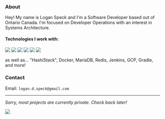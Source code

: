 ### About

Hey! My name is Logan Speck and I'm a Software Developer based out of Ontario Canada. I'm focused on Developer Operations with an interest in Systems Architecture.

#### Technologies I work with:
[![](https://img.shields.io/badge/java-339999?style=for-the-badge&logo=java&logoColor=white)](https://adoptopenjdk.net)
[![](https://img.shields.io/badge/bash-400f13?style=for-the-badge&logo=gnu-bash&logoColor=white)](https://www.gnu.org/software/bash/)
[![](https://img.shields.io/badge/groovy-4298b8?style=for-the-badge&logo=apache-groovy&logoColor=white)](https://groovy-lang.org/)
[![](https://img.shields.io/badge/python-2b5b84?style=for-the-badge&logo=python&logoColor=white)](https://python.org/)
[![](https://img.shields.io/badge/rust-000000?style=for-the-badge&logo=rust&logoColor=white)](https://www.rust-lang.org/)
[![](https://img.shields.io/badge/nim-yellow?style=for-the-badge&logo=nim&logoColor=white)](https://nim-lang.org/)

as well as... "HashiStack", Docker, MariaDB, Redis, Jenkins, GCP, Gradle, and more!

### Contact
Email: `logan.d.speck@gmail.com`

---
*Sorry, most projects are currently private. Check back later!*

![](https://github-readme-stats.vercel.app/api?username=varrix&show_icons=true&count_private=true)
